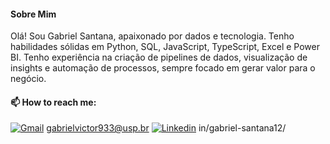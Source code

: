 #### Sobre Mim
Olá! Sou Gabriel Santana, apaixonado por dados e tecnologia. Tenho habilidades sólidas em Python, SQL, JavaScript, TypeScript, Excel e Power BI. Tenho experiência na criação de pipelines de dados, visualização de insights e automação de processos, sempre focado em gerar valor para o negócio.

#### 📫 How to reach me: 
[![Gmail](https://img.shields.io/badge/Gmail-D14836?style=for-the-badge&logo=gmail&logoColor=white)](https://criarmeulink.com.br/u/1677002423) gabrielvictor933@usp.br
[![Linkedin](https://img.shields.io/badge/LinkedIn-0077B5?style=for-the-badge&logo=linkedin&logoColor=white)](https://img.shields.io/badge/LinkedIn-0077B5?style=for-the-badge&logo=linkedin&logoColor=white) in/gabriel-santana12/



